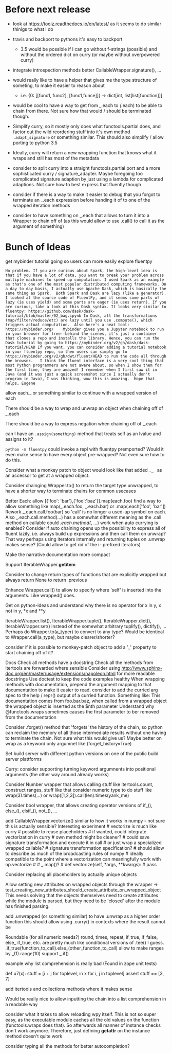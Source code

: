 # Before next release
* look at https://toolz.readthedocs.io/en/latest/ as it seems to do similar thinigs to what I do
* travis and backport to pythons it's easy to backport
    * 3.5 would be possible if I can go without f-strings (possible) and without the ordered dict on curry (or maybe without overpowered curry)

* integrate introspection methods better CallableWrapper.signature(), ...
* would really like to have a helper that gives me the type structure of someting, to make it easier to reason about
    * i.e. {0: [[func1, func2], [func1,funce]]} -> dict[int, list[list[function]]]

* would be cool to have a way to get from _.each to _(_.each) to be able to chain from there. Not sure how that would / should be terminated though.
* Simplify curry, so it mostly only does what functools.partial does, and factor out the wild reordering stuff into it's own method `.adapt_signature` or something similar. This should also simplify / allow porting to python 3.5
* Ideally, curry will return a new wrapping function that knows what it wraps and still has most of the metadata
* consider to split curry into a straight functools.partial port and a more sophisticated curry / signature_adapter. Maybe foregoing too complicated signature adaption by just using a lambda for complicated adaptions. Not sure how to best express that fluently though

* consider if there is a way to make it easier to debug that you forgot to terminate an _.each expression before handing it of to one of the wrapped iteration methods

* consider to have something on _.each that allows to turn it into a Wrapper to chain off of (as this would allow to use .call() to call it as the argument of something)

# Bunch of Ideas

get mybinder tutorial going so users can more easily explore fluentpy

    No problem. If you are curious about Spark, the high-level idea is that if you have a lot of data, you want to break your problem across multiple machines to speed up computation. I used Spark as an example as that's one of the most popular distributed computing frameworks. On a day to day basis, I actually use Apache Dask, which is basically the same thing as Spark.  Both Spark and Dask are lazy (like a generator). I looked at the source code of FluentPy, and it seems some parts of lazy (ie uses yield) and some parts are eager (ie uses return). If you are curious, take a look at this Dask syntax. It looks very similar to fluentpy: https://github.com/dask/dask-tutorial/blob/master/02_bag.ipynb In Dask, all the transformations (map/filter/reduce/etc) are lazy until you use .compute(), which triggers actual computation.  Also here's a neat tool: https://mybinder.org/    Mybinder gives you a Jupyter notebook to run in your browser for free--behind the scenes, it's just a container that clones a repo and installs the library. Hence, you can run the Dask tutorial by going to https://mybinder.org/v2/gh/dask/dask-tutorial/HEAD If you want, you can consider adding a tutorial notebook in your fluentpy repo, so then users can simply go to https://mybinder.org/v2/gh/dwt/fluent/HEAD to run the code all through the browser.   I think the fluent interface is a very cool thing that most Python programmers are not aware about, so when I show them for the first time, they are amazed! I remember when I first saw it in Java (and it was just a quick screenshot since I actually don't program in Java), I was thinking, wow this is amazing.  Hope that helps, Eugene

allow each._ or something similar to continue with a wrapped version of each

There should be a way to wrap and unwrap an object when chaining off of _.each

There should be a way to express negation when chaining off of _.each

can I have an `.assign(something)` method that treats self as an lvalue and assigns to it?

`python -m fluentpy` could invoke a repl with fluentpy premported?
Would it even make sense to have every object pre-wrapped? Not even sure how to do this.

Consider what a monkey patch to object would look like that added `._ ` as an accessor to get at a wrapped object.

Consider chainging Wrapper.to() to return the target type unwrapped, to have a shorter way to terminate chains for common usecases

Better Each:
    allow [{'foo': 'bar'},{'foo':'baz'}].map(each.foo)
    find a way to allow something like map(_.each.foo, _.each.bar) or .map(.each['foo', 'bar'])
    Rework _.each.call.foo(bar) so 'call' is no longer a used-up symbol on each.
    Also _.each.call.method(...) has a somewhat different meaning as the .call method on callable
    could _.each.method(_, ...) work when auto currying is enabled?
    Consider if auto chaining opens up the possibility to express all of fluent lazily, i.e. always build up expressions and then call them on unwrap? That way perhaps using iterators internally and returning tuples on .unwrap makes sense? (Could allow to get rid of the i- prefixed iterators)

Make the narrative documentation more compact

Support IterableWrapper.__getitem__

Consider to change return types of functions that are explicitly wrapped but always return None to return .previous

Enhance Wrapper.call() to allow to specify where 'self' is inserted into the arguments. Like wrapped() does.

Get on python-ideas and understand why there is no operator for x in y, x not in y, *x and **y

IterableWrapper.list(), IterableWrapper.tuple(), IterableWrapper.dict(), IterableWrapper.set() instead of the somewhat arbitrary tuplify(), dictify(), … Perhaps do Wrapper.to(a_typer) to convert to any type? Would be identical to Wrapper.call(a_type), but maybe clearer/shorter?

consider if it is possible to monkey-patch object to add a '_' property to start chaining off of it?

Docs
    Check all methods have a docstring
    Check all the methods from itertools are forwarded where sensible
    Consider using http://www.sphinx-doc.org/en/master/usage/extensions/napoleon.html for more readable docstrings
    Use doctest to keep the code examples healthy
    When wrapping methods with documentation, prepend the argument mapping to that documentation to make it easier to read.
    consider to add the curried arg spec to the help / repr() output of a curried function.
        Something like: This documentation comes from foo.bar.baz, when called from a wrapped object the wrapped object 
        is inserted as the $nth parameter
    Understand why @functools.wraps sometimes causes the first parameter to ber removed from the documentation

Consider .forget() method that 'forgets' the history of the chain, so python can reclaim the memory of all those intermediate results without one having to terminate the chain. Not sure what this would give us? Maybe better on wrap as a keyword only argumnet like (forget_history=True)

Set build server with different python versions on one of the public build server plattforms

Curry: consider supporting turning keyword argumnents into positional arguments (the other way around already works)

Consider Number wrapper that allows calling stuff like itertools.count, construct ranges, stuff like that
consider numeric type to do stuff like wrap(3).times(...)
    or wrap([1,2,3]).call(len).times(yank_me)

Consider bool wrapper, that allows creating operator versions of if_(), else_(), elsif_(), not_(), ...

add CallableWrapper.vectorize() similar to how it works in numpy - not sure this is actually sensible? Interesting experiment
    # vectorize is much like curry
    # possible to reuse placeholders
    # if wanted, could integrate vectorization in curry
    # own method might be cleaner?
    # could save signature transformation and execute it in call
    # or just wrap a specialized wrapped callable?
    # signature transformation specification?
    # should allow to describe as much of the broadcasting rules of numpy
    # ideally compatible to the point where a vectorization can meaningfully work with np.vectorize
    # 
    # _.map()? 
    # def vectorize(self, *args, **kwargs):
    #     pass

Consider replacing all placeholders by actually unique objects

Allow setting new attributes on wrapped objects through the wrapper -> test_creating_new_attributes_should_create_attribute_on_wrapped_object
This needs solving that the objects themselves need to create attributes while the module is parsed, but they need to be 'closed' after the module has finished parsing.

add .unwrapped (or something similar) to have .unwrap as a higher order function
    this should allow using .curry() in contexts where the result cannot be 

Roundable (for all numeric needs?)
    round, times, repeat, if_true, if_false, else_
if_true, etc. are pretty much like conditional versions of .tee() I guess.
.if_true(function_to_call).else_(other_function_to_call)
allow to make ranges by _(1).range(10)
support _.if()

example why list comprehension is really bad (Found in zope unit tests)

def u7(x):
    stuff = [i + j for toplevel, in x for i, j in toplevel]
    assert stuff == [3, 7]

add itertools and collections methods where it makes sense

Would be really nice to allow inputting the chain into a list comprehension in a readable way

consider what it takes to allow reloading wpy itself. This is not so super easy, as the executable module caches all the old values on the function (functools.wraps does that). So afterwards all manner of instance checks don't work anymore. Therefore, just defining __getattr__ on the instance method doesn't quite work

consider typing all the methods for better autocompletion?
